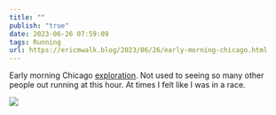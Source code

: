 ```yaml
---
title: ""
publish: "true"
date: 2023-06-26 07:59:09
tags: Running
url: https://ericmwalk.blog/2023/06/26/early-morning-chicago.html
---
```


Early morning Chicago [exploration](https://strava.com/activities/9337356742). Not used to seeing so many other people out running at this hour. At times I felt like I was in a race.

![](https://ericmwalk.blog/uploads/2023/6bf18b8f26.jpg)